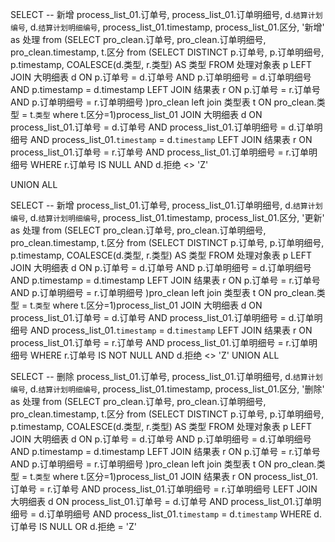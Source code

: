 SELECT
    -- 新增
		process_list_01.订单号, 
		process_list_01.订单明细号,
		d.`结算计划编号`,
		d.`结算计划明细编号`,
		process_list_01.timestamp,
		process_list_01.区分,
		'新增' as 处理
from
(SELECT
pro_clean.订单号,
    pro_clean.订单明细号, 
    pro_clean.timestamp,
t.区分
from
(SELECT 
DISTINCT
    p.订单号, 
    p.订单明细号, 
    p.timestamp, 
    COALESCE(d.类型, r.类型) AS 类型 
FROM 
    处理对象表 p 
LEFT JOIN 
    大明细表 d ON p.订单号 = d.订单号 AND p.订单明细号 = d.订单明细号 AND p.timestamp = d.timestamp
LEFT JOIN 
    结果表 r ON p.订单号 = r.订单号 AND p.订单明细号 = r.订单明细号 )pro_clean
left join 
		类型表 t ON pro_clean.类型 = t.`﻿类型`
where t.区分=1)process_list_01
JOIN 大明细表 d ON process_list_01.订单号 = d.订单号 AND process_list_01.订单明细号 = d.订单明细号 AND process_list_01.`timestamp` = d.`timestamp`
LEFT JOIN 结果表 r ON process_list_01.订单号 = r.订单号 AND process_list_01.订单明细号 = r.订单明细号
WHERE r.订单号 IS NULL AND d.拒绝 <> 'Z'

UNION ALL

SELECT
    -- 新增
		process_list_01.订单号, 
		process_list_01.订单明细号,
		d.`结算计划编号`,
		d.`结算计划明细编号`,
		process_list_01.timestamp,
		process_list_01.区分,
		'更新' as 处理
from
(SELECT
pro_clean.订单号,
    pro_clean.订单明细号, 
    pro_clean.timestamp,
t.区分
from
(SELECT 
DISTINCT
    p.订单号, 
    p.订单明细号, 
    p.timestamp, 
    COALESCE(d.类型, r.类型) AS 类型 
FROM 
    处理对象表 p 
LEFT JOIN 
    大明细表 d ON p.订单号 = d.订单号 AND p.订单明细号 = d.订单明细号 AND p.timestamp = d.timestamp
LEFT JOIN 
    结果表 r ON p.订单号 = r.订单号 AND p.订单明细号 = r.订单明细号 )pro_clean
left join 
		类型表 t ON pro_clean.类型 = t.`﻿类型`
where t.区分=1)process_list_01
JOIN 大明细表 d ON process_list_01.订单号 = d.订单号 AND process_list_01.订单明细号 = d.订单明细号 AND process_list_01.`timestamp` = d.`timestamp`
LEFT JOIN 结果表 r ON process_list_01.订单号 = r.订单号 AND process_list_01.订单明细号 = r.订单明细号
WHERE r.订单号 IS NOT NULL AND d.拒绝 <> 'Z'
UNION ALL

SELECT
    -- 删除
		process_list_01.订单号, 
		process_list_01.订单明细号,
		d.`结算计划编号`,
		d.`结算计划明细编号`,
		process_list_01.timestamp,
		process_list_01.区分,
		'删除' as 处理
from
(SELECT
pro_clean.订单号,
    pro_clean.订单明细号, 
    pro_clean.timestamp,
t.区分
from
(SELECT 
DISTINCT
    p.订单号, 
    p.订单明细号, 
    p.timestamp, 
    COALESCE(d.类型, r.类型) AS 类型 
FROM 
    处理对象表 p 
LEFT JOIN 
    大明细表 d ON p.订单号 = d.订单号 AND p.订单明细号 = d.订单明细号 AND p.timestamp = d.timestamp
LEFT JOIN 
    结果表 r ON p.订单号 = r.订单号 AND p.订单明细号 = r.订单明细号 )pro_clean
left join 
		类型表 t ON pro_clean.类型 = t.`﻿类型`
where t.区分=1)process_list_01
JOIN 结果表 r ON process_list_01.订单号 = r.订单号 AND process_list_01.订单明细号 = r.订单明细号
LEFT JOIN 大明细表 d ON process_list_01.订单号 = d.订单号 AND process_list_01.订单明细号 = d.订单明细号 AND process_list_01.`timestamp` = d.`timestamp`
WHERE d.订单号 IS NULL OR d.拒绝 = 'Z'
